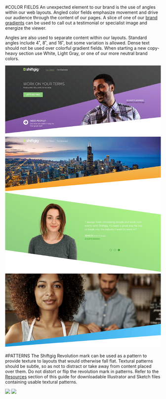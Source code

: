 #COLOR FIELDS
An unexpected element to our brand is the use of angles within our web layouts. Angled color fields emphasize movement and drive our audience through the content of our pages. A slice of one of our [brand gradients](brand_guidelines/03_color.md#gradients) can be used to call out a testimonial or specialist image and energize the viewer.

Angles are also used to separate content within our layouts. Standard angles include 4˚, 8˚, and 16˚, but some variation is allowed. Dense text should not be used over colorful gradient fields. When starting a new copy-heavy section use White, Light Gray, or one of our more neutral brand colors.

<section class="example">
    <article>
        <img src="/assets/images/Brand_Guide_Swoosh_Web1.png">
        <img src="/assets/images/Brand_Guide_Swoosh_Web2.png">
        <img src="/assets/images/Brand_Guide_Swoosh_Web3.png">
        <img src="/assets/images/Brand_Guide_Swoosh_Marketing.png">
    </article>
</section>

#PATTERNS
The Shiftgig Revolution mark can be used as a pattern to provide texture to layouts that would otherwise fall flat. Textural patterns should be subtle, so as not to distract or take away from content placed over them. Do not distort or flip the revolution mark in patterns. Refer to the [Resources](resources/01_resources.md) section of this guide for downloadable Illustrator and Sketch files containing usable textural patterns. 

<section class="example">
    <article>
        <img src="/assets/images/Dark Gradient Texture.png">
        <img src="/assets/images/Light Texture.png">
    </article>
</section>